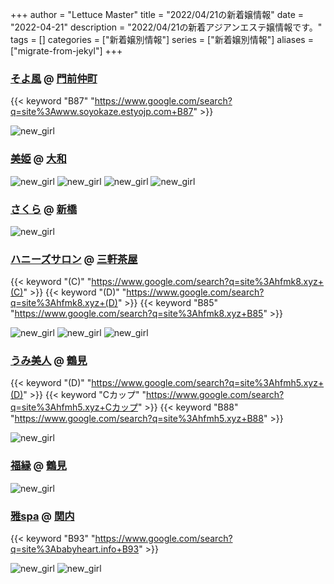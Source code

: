 +++
author = "Lettuce Master"
title = "2022/04/21の新着嬢情報"
date = "2022-04-21"
description = "2022/04/21の新着アジアンエステ嬢情報です。"
tags = []
categories = ["新着嬢別情報"]
series = ["新着嬢別情報"]
aliases = ["migrate-from-jekyl"]
+++
### [そよ風](http://www.soyokaze.estyojp.com/) @ [門前仲町](/post/monzennakacho)
{{< keyword "B87" "https://www.google.com/search?q=site%3Awww.soyokaze.estyojp.com+B87" >}} 

![new_girl](https://i.imgur.com/pbSbXos.jpeg)
### [美姫](http://hfmk14.xyz/) @ [大和](/post/yamato)


![new_girl](https://i.imgur.com/6GOmtgg.jpeg)
![new_girl](https://i.imgur.com/GAJknsM.jpeg)
![new_girl](https://i.imgur.com/XsDILkf.jpeg)
![new_girl](https://i.imgur.com/vdDm1rZ.jpeg)
### [さくら](https://sakuraa.xyz.mn/) @ [新橋](/post/sinbashi)


![new_girl](https://sakuraa.xyz.mn/photos/sites/61/2022/04/2022042101134596.jpg_300X450.jpg)
### [ハニーズサロン](http://hfmk8.xyz/) @ [三軒茶屋](/post/sangenchaya)
{{< keyword "(C)" "https://www.google.com/search?q=site%3Ahfmk8.xyz+(C)" >}} {{< keyword "(D)" "https://www.google.com/search?q=site%3Ahfmk8.xyz+(D)" >}} {{< keyword "B85" "https://www.google.com/search?q=site%3Ahfmk8.xyz+B85" >}} 

![new_girl](https://i.imgur.com/g0DNey1.jpeg)
![new_girl](https://i.imgur.com/jJSZaDK.jpeg)
![new_girl](https://i.imgur.com/ANRvKa3.jpeg)
### [うみ美人](http://hfmh5.xyz/) @ [鶴見](/post/tsurumi)
{{< keyword "(D)" "https://www.google.com/search?q=site%3Ahfmh5.xyz+(D)" >}} {{< keyword "Cカップ" "https://www.google.com/search?q=site%3Ahfmh5.xyz+Cカップ" >}} {{< keyword "B88" "https://www.google.com/search?q=site%3Ahfmh5.xyz+B88" >}} 

![new_girl](https://i.imgur.com/25Cldvw.jpeg)
### [福縁](https://www.fukuen.in/) @ [鶴見](/post/tsurumi)


![new_girl](https://www.fukuen.in/img/news/20220418.png)
### [雅spa](https://babyheart.info/) @ [関内](/post/kannai)
{{< keyword "B93" "https://www.google.com/search?q=site%3Ababyheart.info+B93" >}} 

![new_girl](https://babyheart.info/staffPhoto/b20220420185623.jpg)
![new_girl](https://babyheart.info/staffPhoto/s20220420185623.jpg)
